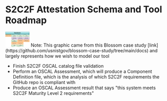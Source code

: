 # S2C2F Attestation Schema and Tool Roadmap

<img alt="workflow" src="images/Blossom-case-study-workflow.png" width=15%>
Note: This graphic came from this Blossom case study [link](https://github.com/usnistgov/blossom-case-study/tree/main/docs) and largely represents how we wish to model our tool


- Finish S2C2F OSCAL catalog file validation
- Perform an OSCAL Assessment, which will produce a Component Definition file, which is the analysis of which S2C2F requirements the GitHub repo is compliant with
- Produce an OSCAL Assessment result that says "this system meets S2C2F Maturity Level 2 requirements"
